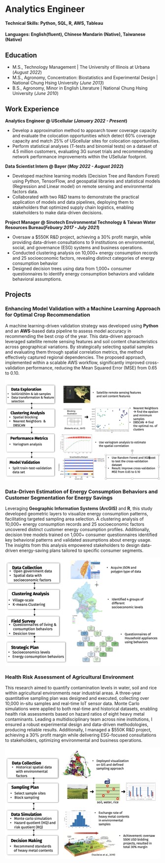 # Analytics Engineer

#### Technical Skills: Python, SQL, R, AWS, Tableau
#### Languages: English(fluent), Chinese Mandarin (Native), Taiwanese (Native)


## Education
- M.S., Technology Management | The University of Illinois at Urbana (_August 2022_)		       		
- M.S., Agronomy, Concentration: Biostatistics and Experimental Design	| National Chung Hsing University (_June 2013_)	 			        		
- B.S., Agronomy, Minor in English Literature | National Chung Hsing University (_June 2010_)

## Work Experience
**Analytics Engineer @ UScellular (_January 2022 - Present_)**
- Develop a approximation method to appoarch tower coverage capacity and evaluate the colocation opportunities which detect 60% coverage capacity and match 25% of UScellular sites for colocation opportunities.
- Perform statistical analyses (T-tests and binomial tests) on a dataset of 4.5 million customers, evaluating 3G sunset trials and recommending network performance improvements within the USellular footprint.

**Data Scientist Intern @ Bayer (_May 2022 - August 2022_)**
- Developed machine learning models (Decision Tree and Random Forest) using Python, TensorFlow, and geospatial libraries and statistical models (Regression and Linear model) on remote sensing and environmental factors data.
- Collaborated with two R&D teams to demonstrate the practical application of models and data pipelines, deploying them to stakeholders that optimized supply chain logistics, enabling stakeholders to make data-driven decisions.

**Project Manager @ Sinotech Environmental Technology & Taiwan Water Resources Bureau(_Febuary 2017 - July 2021_)**
- Oversaw a $550K R&D project, achieving a 30% profit margin, while providing data-driven consultations to 9 institutions on environmental, social, and governance (ESG) systems and business operations.
- Conducted clustering analysis on 10,000+ energy consumption records and 25 socioeconomic factors, revealing distinct categories of energy consumption behavior
- Designed decision trees using data from 1,000+ consumer questionnaires to identify energy consumption behaviors and validate behavioral assumptions.

## Projects
### Enhancing Model Validation with a Machine Learning Approach for Optimal Crop Recommendation

A machine learning-driven validation strategy was developed using **Python** and an **AWS**-based data pipeline to assess model accuracy in recommending the best crop of the year. This data-driven approach leveraged satellite remote sensing features and soil content characteristics across geographical variations. By strategically selecting spatial samples and evaluating them through spatial correlation metrics, the method effectively captured regional dependencies. The proposed approach, implemented within a scalable AWS workflow, significantly improved cross-validation performance, reducing the Mean Squared Error (MSE) from 0.65 to 0.10.

![Enhancing Model Validation Study](assets/img/Model_Validation.png)

### Data-Driven Estimation of Energy Consumption Behaviors and Customer Segmentation for Energy Savings

Leveraging **Geographic Information Systems (ArcGIS)** and **R**, this study developed geometric layers to visualize energy consumption patterns, facilitating targeted sampling area selection. A clustering analysis of 10,000+ energy consumption records and 25 socioeconomic factors uncovered distinct customer energy consumption profiles. Additionally, decision tree models trained on 1,000+ consumer questionnaires identified key behavioral patterns and validated assumptions about energy usage. The insights from this analysis empowered stakeholders to design data-driven energy-saving plans tailored to specific consumer segments.

![Methodology](/assets/img/Energy_Consumption.png)

### Health Risk Assessment of Agricultural Environment

This research aimed to quantify contamination levels in water, soil and rice within agricultural environments near industrial areas. A three-year quantitative sampling plan was designed and executed, collecting over 10,000 in-situ samples and real-time IoT sensor data. Monte Carlo simulations were applied to both real-time and historical datasets, enabling health risk assessments based on hazard ratios of eight heavy metal contaminants. Leading a multidisciplinary team across nine institutions, I ensured a robust experimental design and data-driven methodologies, producing reliable results. Additionally, I managed a $550K R&D project, achieving a 30% profit margin while delivering ESG-focused consultations to stakeholders, optimizing environmental and business operations.

![Methodology](/assets/img/Health_Risk_Assessment.png)
